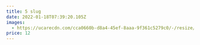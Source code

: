 ```yaml
---
title: 5 slug
date: 2022-01-18T07:39:20.105Z
images:
  - https://ucarecdn.com/cca0660b-d8a4-45ef-8aaa-9f361c5279c0/-/resize/200x/
price: 12
---
```

